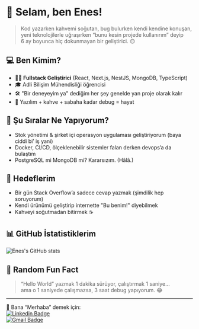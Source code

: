 # 👋 Selam, ben Enes!

> Kod yazarken kahvemi soğutan, bug bulurken kendi kendine konuşan,  
> yeni teknolojilerle uğraşırken “bunu kesin projede kullanırım” deyip  
> 6 ay boyunca hiç dokunmayan bir geliştirici. 🙃

## 💻 Ben Kimim?
- 🧑‍💻 **Fullstack Geliştirici** (React, Next.js, NestJS, MongoDB, TypeScript)
- 🎓 Adli Bilişim Mühendisliği öğrencisi  
- 🛠 "Bir deneyeyim ya" dediğim her şey genelde yan proje olarak kalır  
- 🤖 Yazılım + kahve + sabaha kadar debug = hayat

## 🚀 Şu Sıralar Ne Yapıyorum?
- Stok yönetimi & şirket içi operasyon uygulaması geliştiriyorum (baya ciddi bi’ iş yani)  
- Docker, CI/CD, ölçeklenebilir sistemler falan derken devops’a da bulaştım  
- PostgreSQL mi MongoDB mi? Kararsızım. (Hâlâ.)

## 🎯 Hedeflerim
- Bir gün Stack Overflow’a sadece cevap yazmak (şimdilik hep soruyorum)
- Kendi ürünümü geliştirip internette "Bu benim!" diyebilmek
- Kahveyi soğutmadan bitirmek ☕

## 📊 GitHub İstatistiklerim
![Enes's GitHub stats](https://github-readme-stats.vercel.app/api?username=YOUR_USERNAME&show_icons=true&theme=tokyonight)

## 🎨 Random Fun Fact
> “Hello World” yazmak 1 dakika sürüyor, çalıştırmak 1 saniye...  
> ama o 1 saniyede çalışmazsa, 3 saat debug yapıyorum. 😂

---

💬 Bana “Merhaba” demek için:  
[![Linkedin Badge](https://img.shields.io/badge/-LinkedIn-blue?style=flat-square&logo=Linkedin&logoColor=white)](https://linkedin.com/in/YOUR_LINK)  
[![Gmail Badge](https://img.shields.io/badge/-Gmail-red?style=flat-square&logo=Gmail&logoColor=white)](mailto:YOUR_EMAIL)
